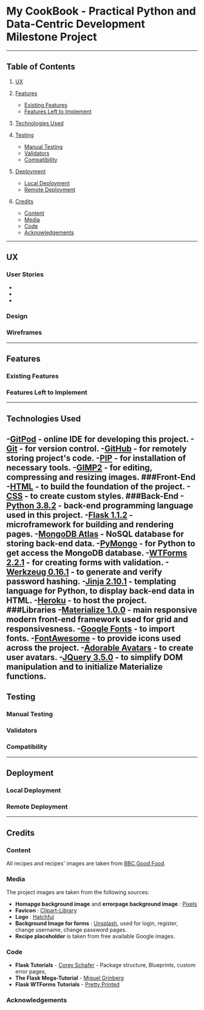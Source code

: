 # My CookBook - Practical Python and Data-Centric Development Milestone Project
---

## Table of Contents
1. [UX](#ux)

2. [Features](#features)
    - [Existing Features](#existing-features)
    - [Features Left to Implement](#features-left-to-implement)

3. [Technologies Used](#technologies-used)

4. [Testing](#testing)
    - [Manual Testing](#manual-testing)
    - [Validators](#validators)
    - [Compatibility](#compatibility)

5. [Deployment](#deployment)
    - [Local Deployment](#local-deployment)
    - [Remote Deployment](#remote-deployment)

6. [Credits](#credits)
    - [Content](#content)
    - [Media](#media)
    - [Code](#code)
    - [Acknowledgements](#acknowledgements)

---

## UX

### User Stories
* 
* 
* 
### Design
### Wireframes

---

## Features

### Existing Features
### Features Left to Implement

---

## Technologies Used
-[GitPod](https://www.gitpod.io/) - online IDE for developing this project.
-[Git](https://git-scm.com/) - for version control.
-[GitHub](https://git-scm.com/) - for remotely storing project's code.
-[PIP](https://pip.pypa.io/en/stable/installing/) - for installation of necessary tools.
-[GIMP2](https://www.gimp.org/) - for editing, compressing and resizing images.
###Front-End
-[HTML](https://developer.mozilla.org/en-US/docs/Web/Guide/HTML/HTML5) - to build the foundation of the project.
-[CSS](https://developer.mozilla.org/en-US/docs/Archive/CSS3) - to create custom styles.
###Back-End
-[Python 3.8.2](https://www.python.org/) -  back-end programming language used in this project.
-[Flask 1.1.2](https://flask.palletsprojects.com/en/1.1.x/) - microframework for building and rendering pages.
-[MongoDB Atlas](https://www.mongodb.com/) - NoSQL database for storing back-end data.
-[PyMongo](https://api.mongodb.com/python/current/) - for Python to get access the MongoDB database.
-[WTForms 2.2.1](https://pypi.org/project/WTForms/) - for creating forms with validation.
-[Werkzeug 0.16.1](https://werkzeug.palletsprojects.com/en/0.16.x/) - to generate and verify password hashing.
-[Jinja 2.10.1](https://jinja.palletsprojects.com/en/2.10.x/) - templating language for Python, to display back-end data in HTML.
-[Heroku](https://heroku.com/) - to host the project.
###Libraries
-[Materialize 1.0.0](https://materializecss.com/) - main responsive modern front-end framework used for grid and responsivesness.
-[Google Fonts](https://fonts.google.com/) - to import fonts.
-[FontAwesome](https://fontawesome.com/) - to provide icons used across the project. 
-[Adorable Avatars](http://avatars.adorable.io/) -  to create user avatars.
-[JQuery 3.5.0](https://jquery.com/) - to simplify DOM manipulation and to initialize Materialize functions.
---

## Testing
### Manual Testing

### Validators

### Compatibility



---

## Deployment
### Local Deployment

### Remote Deployment

---

## Credits

### Content
All recipes and recipes' images are taken from [BBC Good Food](https://www.bbcgoodfood.com/).
### Media
The project images are taken from the following sources:
- **Homapge background image** and **errorpage background image** : [Pixels](https://www.pexels.com/)
- **Favicon** : [Clipart-Library](http://clipart-library.com/)
- **Logo** : [Hatchful](https://hatchful.shopify.com/)
- **Background Image for forms** : [Unsplash](https://unsplash.com/), used for login, register, change username, change password pages.
- **Recipe placeholder** is taken from free available Google images. 

### Code
- **Flask Tutorials** - [Corey Schafer](https://www.youtube.com/watch?v=MwZwr5Tvyxo&list=PL-osiE80TeTs4UjLw5MM6OjgkjFeUxCYH) - Package structure, Blueprints, custom error pages, 
- **The Flask Mega-Tutorial** - [Miguel Grinberg](https://blog.miguelgrinberg.com/post/the-flask-mega-tutorial-part-i-hello-world)
- **Flask WTForms Tutorials** - [Pretty Printed](https://www.youtube.com/watch?v=eu0tg4vgFr4&list=PLXmMXHVSvS-C_T5JWEDWIc9yEM3Hj52-1)

### Acknowledgements

